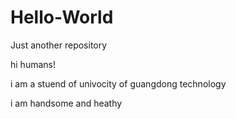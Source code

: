 # Hello-World
Just another repository


hi humans! 

i am a stuend of univocity of guangdong technology

i am handsome and heathy
